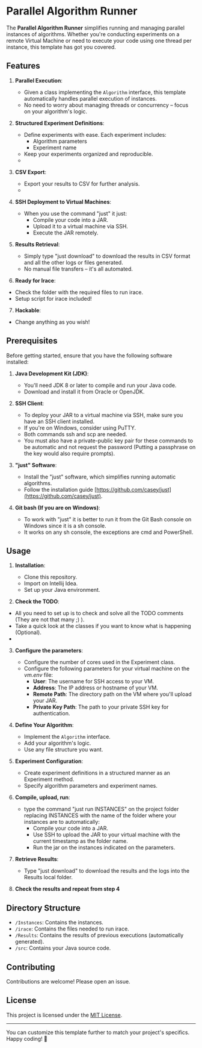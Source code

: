 # Parallel Algorithm Runner

The **Parallel Algorithm Runner** simplifies running and managing parallel instances of algorithms. Whether you're conducting experiments on a remote Virtual Machine or need to execute your code using one thread per instance, this template has got you covered.

## Features

1. **Parallel Execution**:
   - Given a class implementing the `Algorithm` interface, this template automatically handles parallel execution of instances.
   - No need to worry about managing threads or concurrency – focus on your algorithm's logic.

2. **Structured Experiment Definitions**:
   - Define experiments with ease. Each experiment includes:
     - Algorithm parameters
     - Experiment name
   - Keep your experiments organized and reproducible.
   - 
3. **CSV Export**:
   - Export your results to CSV for further analysis.
   - 
4. **SSH Deployment to Virtual Machines**:
   - When you use the command "just" it just:
     - Compile your code into a JAR.
     - Upload it to a virtual machine via SSH.
     - Execute the JAR remotely.

5. **Results Retrieval**:
   - Simply type "just download" to download the results in CSV format and all the other logs or files generated.
   - No manual file transfers – it's all automated.
     
6. **Ready for Irace**:
  - Check the folder with the required files to run irace.
  - Setup script for irace included!
    
7. **Hackable**:
  - Change anything as you wish!
    
## Prerequisites

Before getting started, ensure that you have the following software installed:

1. **Java Development Kit (JDK)**:
   - You'll need JDK 8 or later to compile and run your Java code.
   - Download and install it from Oracle or OpenJDK.

2. **SSH Client**:
   - To deploy your JAR to a virtual machine via SSH, make sure you have an SSH client installed.
   - If you're on Windows, consider using PuTTY.
   - Both commands ssh and scp are needed.
   - You must also have a private-public key pair for these commands to be automatic and not request the password (Putting a passphrase on the key would also require prompts).

3. **"just" Software**:
   - Install the "just" software, which simplifies running automatic algorithms.
   - Follow the installation guide [https://github.com/casey/just](https://github.com/casey/just).
4. **Git bash (If you are on Windows)**:
    - To work with "just" it is better to run it from the Git Bash console on Windows since it is a sh console.
    - It works on any sh console, the exceptions are cmd and PowerShell.

## Usage

1. **Installation**:
   - Clone this repository.
   - Import on Intellij Idea.
   - Set up your Java environment.

2. **Check the TODO**:
  - All you need to set up is to check and solve all the TODO comments (They are not that many ;) ).
  - Take a quick look at the classes if you want to know what is happening (Optional).
  - 
3. **Configure the parameters**:
   - Configure the number of cores used in the Experiment class.
   - Configure the following parameters for your virtual machine on the _vm.env_ file:
     - **User**: The username for SSH access to your VM.
     - **Address**: The IP address or hostname of your VM.
     - **Remote Path**: The directory path on the VM where you'll upload your JAR.
     - **Private Key Path**: The path to your private SSH key for authentication.

4. **Define Your Algorithm**:
   - Implement the `Algorithm` interface.
   - Add your algorithm's logic.
   - Use any file structure you want.

5. **Experiment Configuration**:
   - Create experiment definitions in a structured manner as an Experiment method.
   - Specify algorithm parameters and experiment names.


6. **Compile, upload, run**:
   - type the command "just run INSTANCES" on the project folder replacing INSTANCES with the name of the folder where your instances are to automatically:
     - Compile your code into a JAR.
     - Use SSH to upload the JAR to your virtual machine with the current timestamp as the folder name.
     - Run the jar on the instances indicated on the parameters.

8. **Retrieve Results**:
   - Type "just download" to download the results and the logs into the Results local folder.

9. **Check the results and repeat from step 4**

## Directory Structure
- `/Instances`: Contains the instances.
- `/irace`: Contains the files needed to run irace.
- `/Results`: Contains the results of previous executions (automatically generated).
- `/src`: Contains your Java source code.

## Contributing

Contributions are welcome! Please open an issue.

## License

This project is licensed under the [MIT License](LICENSE).

---

You can customize this template further to match your project's specifics. Happy coding! 🚀
